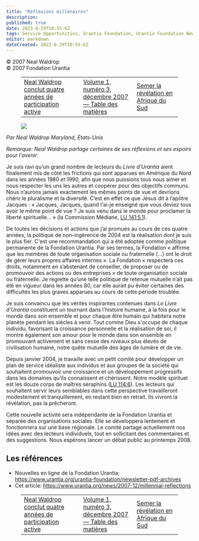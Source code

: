 ```yaml
---
title: "Réflexions millénaires"
description: 
published: true
date: 2023-8-29T10:55:6Z
tags: Service Opportunities, Urantia Foundation, Urantia Foundation News Online, article
editor: markdown
dateCreated: 2023-8-29T10:55:6Z
---
```


<p class="v-card v-sheet theme--light gray lighten-3 px-2">© 2007 Neal Waldrop<br>© 2007 Fondation Urantia</p>
<figure class="table chapter-navigator">
  <table>
    <tbody>
      <tr>
        <td>
        <a href="/fr/article/Carolyn_Kendall/Neal_Waldrop_Concludes_Four_Years_of_Active_Participation">
          <span class="mdi mdi-arrow-left-drop-circle"></span><span class="pl-2">Neal Waldrop conclut quatre années de participation active</span>
        </a>
        </td>
        <td>
        <a href="/fr/index/articles_uf_news_online#volume-1-numéro-3-décembre-2007">
          <span class="mdi mdi-book-open-variant"></span><span class="pl-2">Volume 1, numéro 3, décembre 2007 — Table des matières</span>
        </a>
        </td>
        <td>
        <a href="/fr/article/Simone_Cox/Seeding_the_Revelation_in_South_Africa">
          <span class="pr-2">Semer la révélation en Afrique du Sud</span><span class="mdi mdi-arrow-right-drop-circle"></span>
        </a>
        </td>
      </tr>
    </tbody>
  </table>
</figure>



<figure id="Figure_1" class="image urantiapedia image-style-align-right">
<img src="/image/article/UF_News_Online/2007_12/030.jpg">
</figure>

_Par Neal Waldrop Maryland, États-Unis_

_Remarque: Neal Waldrop partage certaines de ses réflexions et ses espoirs pour l'avenir._

Je suis ravi qu'un grand nombre de lecteurs du _Livre d'Urantia_ aient finalement mis de côté les frictions qui sont apparues en Amérique du Nord dans les années 1980 et 1990, afin que nous puissions tous nous aimer et nous respecter les uns les autres et coopérer pour des objectifs communs. Nous n’aurons jamais exactement les mêmes points de vue et devrions chérir le pluralisme et la diversité. C’est en effet ce que Jésus dit à l’apôtre Jacques : « Jacques, Jacques, quand t’ai-je enseigné que vous deviez tous avoir le même point de vue ? Je suis venu dans le monde pour proclamer la liberté spirituelle… » (la Commission Médiane, <a id="a21_637"></a>[LU 141:5.1](/fr/The_Urantia_Book/141#p5_1)).

De toutes les décisions et actions que j’ai promues au cours de ces quatre années, la politique de non-ingérence de 2004 est la réalisation dont je suis le plus fier. C'est une recommandation qui a été adoptée comme politique permanente de la Fondation Urantia. Par ses termes, la Fondation « affirme que les membres de toute organisation sociale ou fraternelle (...) ont le droit de gérer leurs propres affaires internes ». La Fondation « respectera ces droits, notamment en s’abstenant de conseiller, de proposer ou de promouvoir des actions ou des entreprises » de toute organisation sociale ou fraternelle. Je regrette qu’une telle politique de retenue mutuelle n’ait pas été en vigueur dans les années 80, car elle aurait pu éviter certaines des difficultés les plus graves apparues au cours de cette période troublée.

Je suis convaincu que les vérités inspirantes contenues dans _Le Livre d'Urantia_ constituent un tournant dans l'histoire humaine, à la fois pour le monde dans son ensemble et pour chaque être humain qui habitera notre planète pendant les siècles à venir. Tout comme Dieu s'occupe de chaque individu, favorisant la croissance personnelle et la réalisation de soi, il montre également son amour pour le monde dans son ensemble en promouvant activement et sans cesse des niveaux plus élevés de civilisation humaine, notre quête mutuelle des âges de lumière et de vie.



Depuis janvier 2004, je travaille avec un petit comité pour développer un plan de service idéaliste aux individus et aux groupes de la société qui souhaitent promouvoir une croissance et un développement progressifs dans les domaines qu'ils connaissent et chérissent. Notre modèle spirituel est les douze corps de maîtres séraphins (<a id="a29_333"></a>[LU 114:6](/fr/The_Urantia_Book/114#p6)). Les lecteurs qui souhaitent servir leurs semblables dans cette perspective travailleront modestement et tranquillement, en restant bien en retrait. Ils vivront la révélation, pas la prêcheront.

Cette nouvelle activité sera indépendante de la Fondation Urantia et séparée des organisations sociales. Elle se développera lentement et fonctionnera sur une base régionale. Le comité partage actuellement nos idées avec des lecteurs individuels, tout en sollicitant des commentaires et des suggestions. Nous espérons lancer un débat public au printemps 2008.


## Les références

- Nouvelles en ligne de la Fondation Urantia: https://www.urantia.org/urantia-foundation/newsletter-pdf-archives
- Cet article: https://www.urantia.org/news/2007-12/millennial-reflections




<figure class="table chapter-navigator">
  <table>
    <tbody>
      <tr>
        <td>
        <a href="/fr/article/Carolyn_Kendall/Neal_Waldrop_Concludes_Four_Years_of_Active_Participation">
          <span class="mdi mdi-arrow-left-drop-circle"></span><span class="pl-2">Neal Waldrop conclut quatre années de participation active</span>
        </a>
        </td>
        <td>
        <a href="/fr/index/articles_uf_news_online#volume-1-numéro-3-décembre-2007">
          <span class="mdi mdi-book-open-variant"></span><span class="pl-2">Volume 1, numéro 3, décembre 2007 — Table des matières</span>
        </a>
        </td>
        <td>
        <a href="/fr/article/Simone_Cox/Seeding_the_Revelation_in_South_Africa">
          <span class="pr-2">Semer la révélation en Afrique du Sud</span><span class="mdi mdi-arrow-right-drop-circle"></span>
        </a>
        </td>
      </tr>
    </tbody>
  </table>
</figure>
